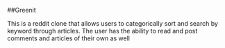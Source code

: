##Greenit

This is a reddit clone that allows users to categorically sort and search by keyword through articles. The user has the ability to read and post comments and articles of their own as well
